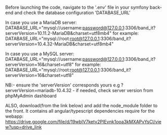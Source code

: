 Before launching the code, navigate to the '.env' file in your symfony back-end and check the database configuration 'DATABASE_URL'

In case you use a MariaDB server: DATABASE_URL="mysql://username:password@127.0.0.1:3306/band_it?serverVersion=10.11.2-MariaDB&charset=utf8mb4"
for example: DATABASE_URL="mysql://root:root@127.0.0.1:3306/band_it?serverVersion=10.4.32-MariaDB&charset=utf8mb4"

In case you use a MySQL server: DATABASE_URL="mysql://username:password@127.0.0.1:3306/band_it?serverVersion=16&charset=utf8"
for example: DATABASE_URL="mysql://root:root@127.0.0.1:3306/band_it?serverVersion=16&charset=utf8"

NB:- ensure the 'serverVersion' corresponds yours e.g ?serverVersion=mariadb-10.4.32
    - if needed, check server version from phpMyAdmin dashboard

ALSO, download(from the link below) and add the node_module folder to the front. It contains all angular/typescript dependencies require for the webapp:
https://drive.google.com/file/d/19wbIV7kety2PIEvnk1ooa3kMXAPvYsCl/view?usp=drive_link

